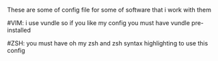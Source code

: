 These are some of config file for some of software that i work with them

#VIM:
i use vundle so if you like my config you must have vundle pre-installed

#ZSH:
you must have oh my zsh and zsh syntax highlighting to use this config
